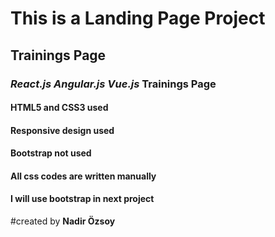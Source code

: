 # This is a Landing Page Project

## **Trainings Page** 

### ***React.js*** ***Angular.js*** ***Vue.js*** **Trainings Page**

#### HTML5 and CSS3 used
#### Responsive design used
#### Bootstrap not used
#### All css codes are written manually
#### I will use bootstrap in next project

#created by **Nadir Özsoy**
